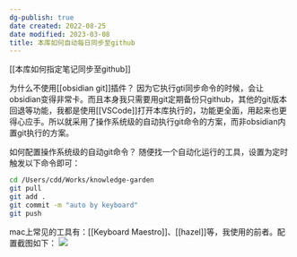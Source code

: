 ```yaml
---
dg-publish: true
date created: 2022-08-25
date modified: 2023-03-08
title: 本库如何自动每日同步至github
---
```


[[本库如何指定笔记同步至github]]

为什么不使用[[obsidian git]]插件？
因为它执行gti同步命令的时候，会让obsidian变得非常卡。而且本身我只需要用git定期备份只github，其他的git版本回退等功能，我都是使用[[VSCode]]打开本库执行的，功能更全面，用起来也更得心应手。所以就采用了操作系统级的自动执行git命令的方案，而非obsidian内置git执行的方案。

如何配置操作系统级的自动git命令？
随便找一个自动化运行的工具，设置为定时触发以下命令即可：

```zsh
cd /Users/cdd/Works/knowledge-garden
git pull
git add .
git commit -m "auto by keyboard"
git push
```

mac上常见的工具有：[[Keyboard Maestro]]、[[hazel]]等，我使用的前者。配置截图如下：
![](https://img2.oldwinter.top/202208250919001.png)
